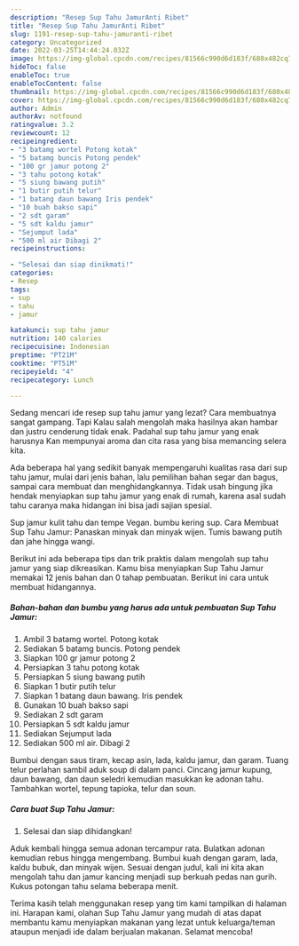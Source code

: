 ```yaml
---
description: "Resep Sup Tahu JamurAnti Ribet"
title: "Resep Sup Tahu JamurAnti Ribet"
slug: 1191-resep-sup-tahu-jamuranti-ribet
category: Uncategorized
date: 2022-03-25T14:44:24.032Z
image: https://img-global.cpcdn.com/recipes/81566c990d6d183f/680x482cq70/sup-tahu-jamur-foto-resep-utama.jpg
hideToc: false
enableToc: true
enableTocContent: false
thumbnail: https://img-global.cpcdn.com/recipes/81566c990d6d183f/680x482cq70/sup-tahu-jamur-foto-resep-utama.jpg
cover: https://img-global.cpcdn.com/recipes/81566c990d6d183f/680x482cq70/sup-tahu-jamur-foto-resep-utama.jpg
author: Admin
authorAv: notfound
ratingvalue: 3.2
reviewcount: 12
recipeingredient:
- "3 batamg wortel Potong kotak"
- "5 batamg buncis Potong pendek"
- "100 gr jamur potong 2"
- "3 tahu potong kotak"
- "5 siung bawang putih"
- "1 butir putih telur"
- "1 batang daun bawang Iris pendek"
- "10 buah bakso sapi"
- "2 sdt garam"
- "5 sdt kaldu jamur"
- "Sejumput lada"
- "500 ml air Dibagi 2"
recipeinstructions:

- "Selesai dan siap dinikmati!"
categories:
- Resep
tags:
- sup
- tahu
- jamur

katakunci: sup tahu jamur 
nutrition: 140 calories
recipecuisine: Indonesian
preptime: "PT21M"
cooktime: "PT51M"
recipeyield: "4"
recipecategory: Lunch

---
```



Sedang mencari ide resep sup tahu jamur yang lezat? Cara membuatnya sangat gampang. Tapi Kalau salah mengolah maka hasilnya akan hambar dan justru cenderung tidak enak. Padahal sup tahu jamur yang enak harusnya Kan mempunyai aroma dan cita rasa yang bisa memancing selera kita.


Ada beberapa hal yang sedikit banyak mempengaruhi kualitas rasa dari sup tahu jamur, mulai dari jenis bahan, lalu pemilihan bahan segar dan bagus, sampai cara membuat dan menghidangkannya. Tidak usah bingung jika hendak menyiapkan sup tahu jamur yang enak di rumah, karena asal sudah tahu caranya maka hidangan ini bisa jadi sajian spesial.

Sup jamur kulit tahu dan tempe Vegan. bumbu kering sup. Cara Membuat Sup Tahu Jamur: Panaskan minyak dan minyak wijen. Tumis bawang putih dan jahe hingga wangi.


Berikut ini ada beberapa tips dan trik praktis dalam mengolah sup tahu jamur yang siap dikreasikan. Kamu bisa menyiapkan Sup Tahu Jamur memakai 12 jenis bahan dan 0 tahap pembuatan. Berikut ini cara untuk membuat hidangannya.

<!--inarticleads1-->

##### Bahan-bahan dan bumbu yang harus ada untuk pembuatan Sup Tahu Jamur:

1. Ambil 3 batamg wortel. Potong kotak
1. Sediakan 5 batamg buncis. Potong pendek
1. Siapkan 100 gr jamur potong 2
1. Persiapkan 3 tahu potong kotak
1. Persiapkan 5 siung bawang putih
1. Siapkan 1 butir putih telur
1. Siapkan 1 batang daun bawang. Iris pendek
1. Gunakan 10 buah bakso sapi
1. Sediakan 2 sdt garam
1. Persiapkan 5 sdt kaldu jamur
1. Sediakan Sejumput lada
1. Sediakan 500 ml air. Dibagi 2


Bumbui dengan saus tiram, kecap asin, lada, kaldu jamur, dan garam. Tuang telur perlahan sambil aduk soup di dalam panci. Cincang jamur kupung, daun bawang, dan daun seledri kemudian masukkan ke adonan tahu. Tambahkan wortel, tepung tapioka, telur dan soun. 

<!--inarticleads2-->

##### Cara buat Sup Tahu Jamur:


1. Selesai dan siap dihidangkan!

Aduk kembali hingga semua adonan tercampur rata. Bulatkan adonan kemudian rebus hingga mengembang. Bumbui kuah dengan garam, lada, kaldu bubuk, dan minyak wijen. Sesuai dengan judul, kali ini kita akan mengolah tahu dan jamur kancing menjadi sup berkuah pedas nan gurih. Kukus potongan tahu selama beberapa menit. 

Terima kasih telah menggunakan resep yang tim kami tampilkan di halaman ini. Harapan kami, olahan Sup Tahu Jamur yang mudah di atas dapat membantu kamu menyiapkan makanan yang lezat untuk keluarga/teman ataupun menjadi ide dalam berjualan makanan. Selamat mencoba!
